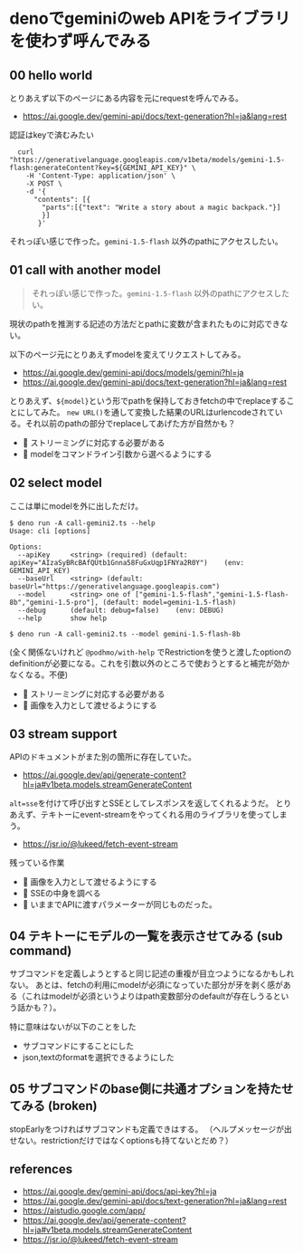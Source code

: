 # denoでgeminiのweb APIをライブラリを使わず呼んでみる

## 00 hello world

とりあえず以下のページにある内容を元にrequestを呼んでみる。

- https://ai.google.dev/gemini-api/docs/text-generation?hl=ja&lang=rest

認証はkeyで済むみたい

```
  curl "https://generativelanguage.googleapis.com/v1beta/models/gemini-1.5-flash:generateContent?key=${GEMINI_API_KEY}" \
    -H 'Content-Type: application/json' \
    -X POST \
    -d '{
      "contents": [{
        "parts":[{"text": "Write a story about a magic backpack."}]
        }]
       }'
```

それっぽい感じで作った。`gemini-1.5-flash` 以外のpathにアクセスしたい。

## 01 call with another model

> それっぽい感じで作った。`gemini-1.5-flash` 以外のpathにアクセスしたい。

現状のpathを推測する記述の方法だとpathに変数が含まれたものに対応できない。

以下のページ元にとりあえずmodelを変えてリクエストしてみる。

- https://ai.google.dev/gemini-api/docs/models/gemini?hl=ja
- https://ai.google.dev/gemini-api/docs/text-generation?hl=ja&lang=rest

とりあえず、`${model}`という形でpathを保持しておきfetchの中でreplaceすることにしてみた。
`new URL()`を通して変換した結果のURLはurlencodeされている。それ以前のpathの部分でreplaceしてあげた方が自然かも？

- :memo: ストリーミングに対応する必要がある
- :memo: modelをコマンドライン引数から選べるようにする

## 02 select model

ここは単にmodelを外に出しただけ。

```console
$ deno run -A call-gemini2.ts --help
Usage: cli [options]

Options:
  --apiKey     <string> (required) (default: apiKey="AIzaSyBRcBAfQUtb1Gnna58FuGxUqp1FNYa2R0Y")    (env: GEMINI_API_KEY)
  --baseUrl    <string> (default: baseUrl="https://generativelanguage.googleapis.com")
  --model      <string> one of ["gemini-1.5-flash","gemini-1.5-flash-8b","gemini-1.5-pro"], (default: model=gemini-1.5-flash)
  --debug      (default: debug=false)    (env: DEBUG)
  --help       show help

$ deno run -A call-gemini2.ts --model gemini-1.5-flash-8b
```

(全く関係ないけれど `@podhmo/with-help` でRestrictionを使うと渡したoptionのdefinitionが必要になる。これを引数以外のところで使おうとすると補完が効かなくなる。不便)

- :memo: ストリーミングに対応する必要がある
- :memo: 画像を入力として渡せるようにする

## 03 stream support

APIのドキュメントがまた別の箇所に存在していた。

- https://ai.google.dev/api/generate-content?hl=ja#v1beta.models.streamGenerateContent

`alt=sse`を付けて呼び出すとSSEとしてレスポンスを返してくれるようだ。
とりあえず、テキトーにevent-streamをやってくれる用のライブラリを使ってしまう。

- https://jsr.io/@lukeed/fetch-event-stream

残っている作業

- :memo: 画像を入力として渡せるようにする
- :memo: SSEの中身を調べる
- :memo: いままでAPIに渡すパラメーターが同じものだった。

## 04 テキトーにモデルの一覧を表示させてみる (sub command)

サブコマンドを定義しようとすると同じ記述の重複が目立つようになるかもしれない。
あとは、fetchの利用にmodelが必須になっていた部分が牙を剥く感がある（これはmodelが必須というよりはpath変数部分のdefaultが存在しうるという話かも？）。

特に意味はないが以下のことをした

- サブコマンドにすることにした
- json,textのformatを選択できるようにした

## 05 サブコマンドのbase側に共通オプションを持たせてみる (broken)

stopEarlyをつければサブコマンドも定義できはする。
（ヘルプメッセージが出せない。restrictionだけではなくoptionsも持てないとだめ？）

## references
- https://ai.google.dev/gemini-api/docs/api-key?hl=ja
- https://ai.google.dev/gemini-api/docs/text-generation?hl=ja&lang=rest
- https://aistudio.google.com/app/
- https://ai.google.dev/api/generate-content?hl=ja#v1beta.models.streamGenerateContent
- https://jsr.io/@lukeed/fetch-event-stream
